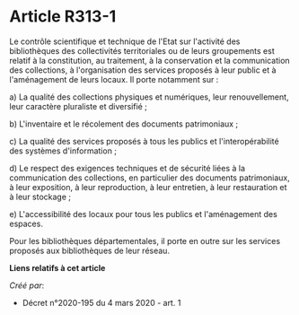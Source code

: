 # Article R313-1

Le contrôle scientifique et technique de l'Etat sur l'activité des bibliothèques des collectivités territoriales ou de leurs
groupements est relatif à la constitution, au traitement, à la conservation et la communication des collections, à
l'organisation des services proposés à leur public et à l'aménagement de leurs locaux. Il porte notamment sur :

a) La qualité des collections physiques et numériques, leur renouvellement, leur caractère pluraliste et diversifié ;

b) L'inventaire et le récolement des documents patrimoniaux ;

c) La qualité des services proposés à tous les publics et l'interopérabilité des systèmes d'information ;

d) Le respect des exigences techniques et de sécurité liées à la communication des collections, en particulier des documents
patrimoniaux, à leur exposition, à leur reproduction, à leur entretien, à leur restauration et à leur stockage ;

e) L'accessibilité des locaux pour tous les publics et l'aménagement des espaces.

Pour les bibliothèques départementales, il porte en outre sur les services proposés aux bibliothèques de leur réseau.

**Liens relatifs à cet article**

_Créé par_:

  - Décret n°2020-195 du 4 mars 2020 - art. 1
